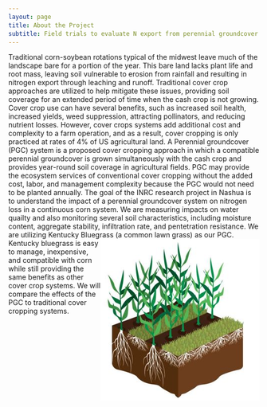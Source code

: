 ```yaml
---
layout: page
title: About the Project
subtitle: Field trials to evaluate N export from perennial groundcover corn systems 
---
```


Traditional corn-soybean rotations typical of the midwest leave much of the landscape bare for a portion of the year. This bare land lacks plant life and root mass, leaving soil vulnerable to erosion from rainfall and resulting in nitrogen export through leaching and runoff. Traditional cover crop approaches are utilized to help mitigate these issues, providing soil coverage for an extended period of time when the cash crop is not growing. Cover crop use can have several benefits, such as increased soil health, increased yields, weed suppression, attracting pollinators, and reducing nutrient losses. However, cover crops systems add additional cost and complexity to a farm operation, and as a result, cover cropping is only practiced at rates of 4% of US agricultural land. A Perennial groundcover (PGC) system is a proposed cover cropping approach in which a compatible perennial groundcover is grown simultaneously with the cash crop and provides year-round soil coverage in agricultural fields. PGC may provide the ecosystem services of conventional cover cropping without the added cost, labor, and management complexity because the PGC would not need to be planted annually. The goal of the INRC research project in Nashua is to understand the impact of a perennial groundcover system on nitrogen loss in a continuous corn system. We are measuring impacts on water quailty and also monitoring several soil characteristics, including moisture content, aggregate stability, infiltration rate, and pentetration resistance. We are utilizing Kentucky Bluegrass (a common lawn grass) as our PGC. <img align="right" src="https://raw.githubusercontent.com/gabbymyers/516X-Project/master/assets/img/PGC.JPG"> Kentucky bluegrass is easy to manage, inexpensive, and compatible with corn while still providing the same benefits as other cover crop systems. We will compare the effects of the PGC to traditional cover cropping systems. 


